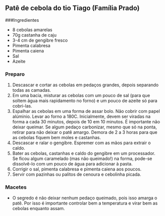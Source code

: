 ## Patê de cebola do tio Tiago (Família Prado)

###Ingredientes
* 8 cebolas amarelas
* 70g castanha de caju
* 3-4 cm de gengibre fresco
* Pimenta calabresa
* Pimenta caiena
* Sal
* Azeite

### Preparo
1. Descascar e cortar as cebolas em pedaços grandes, depois separando todas as camadas.
2. Em uma bacia, misturar as cebolas com um pouco de sal (para que soltem água mais rapidamento no
forno) e um pouco de azeite só para cobri-las.
3. Espalhar as cebolas em uma forma de assar bolo. Não cobrir com papel alúminio. Levar ao forno a 180C.
Inicialmente, devem ser viradas na forma a cada 30 minutos, depois de 10 em 10 minutos. É importante
não deixar queimar. Se algum pedaço carbonizar, mesmo que só na ponta, retirar para não deixar o patê amargo. Demora de 2 a
3 horas para que as cebolas fiquem bem moles e castanhas.
4. Descascar e ralar o gengibre. Espremer com as mãos para extrair o caldo.
5. Bater as cebolas, castanhas e caldo do gengibre em um processador. Se ficou algum caramelado (mas
não queimado!) na forma, pode-se dissolvê-lo com um pouco de água para adicionar à pasta.
6. Corrigir o sal, pimenta calabresa e pimenta caiena aos poucos.
7. Servir com pazinhas ou palitos de cenoura e cebolinha picada.

### Macetes
* O segredo é não deixar nenhum pedaço queimado, pois isso amarga o patê. Por isso é importante controlar bem a temperatura e virar bem as cebolas enquanto assam.

